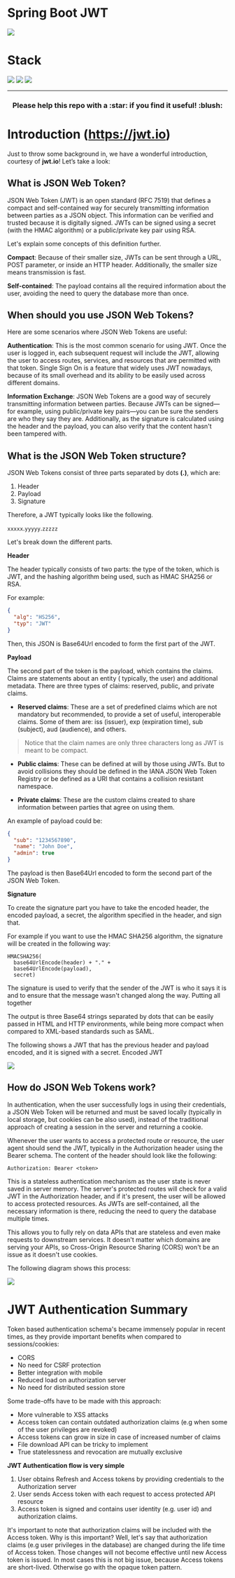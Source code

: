 # Spring Boot JWT

![](https://img.shields.io/badge/build-success-brightgreen.svg)

# Stack

![](https://img.shields.io/badge/java_17-✓-blue.svg)
![](https://img.shields.io/badge/spring_boot-✓-blue.svg)
![](https://img.shields.io/badge/jwt-✓-blue.svg)

***

<h3 align="center">Please help this repo with a :star: if you find it useful! :blush:</h3>



# Introduction (https://jwt.io)

Just to throw some background in, we have a wonderful introduction, courtesy of **jwt.io**! Let’s take a look:

## What is JSON Web Token?

JSON Web Token (JWT) is an open standard (RFC 7519) that defines a compact and self-contained way for securely
transmitting information between parties as a JSON object. This information can be verified and trusted because it is
digitally signed. JWTs can be signed using a secret (with the HMAC algorithm) or a public/private key pair using RSA.

Let's explain some concepts of this definition further.

**Compact**: Because of their smaller size, JWTs can be sent through a URL, POST parameter, or inside an HTTP header.
Additionally, the smaller size means transmission is fast.

**Self-contained**: The payload contains all the required information about the user, avoiding the need to query the
database more than once.

## When should you use JSON Web Tokens?

Here are some scenarios where JSON Web Tokens are useful:

**Authentication**: This is the most common scenario for using JWT. Once the user is logged in, each subsequent request
will include the JWT, allowing the user to access routes, services, and resources that are permitted with that token.
Single Sign On is a feature that widely uses JWT nowadays, because of its small overhead and its ability to be easily
used across different domains.

**Information Exchange**: JSON Web Tokens are a good way of securely transmitting information between parties. Because
JWTs can be signed—for example, using public/private key pairs—you can be sure the senders are who they say they are.
Additionally, as the signature is calculated using the header and the payload, you can also verify that the content
hasn't been tampered with.

## What is the JSON Web Token structure?

JSON Web Tokens consist of three parts separated by dots **(.)**, which are:

1. Header
2. Payload
3. Signature

Therefore, a JWT typically looks like the following.

`xxxxx`.`yyyyy`.`zzzzz`

Let's break down the different parts.

**Header**

The header typically consists of two parts: the type of the token, which is JWT, and the hashing algorithm being used,
such as HMAC SHA256 or RSA.

For example:

```json
{
  "alg": "HS256",
  "typ": "JWT"
}
```

Then, this JSON is Base64Url encoded to form the first part of the JWT.

**Payload**

The second part of the token is the payload, which contains the claims. Claims are statements about an entity (
typically, the user) and additional metadata. There are three types of claims: reserved, public, and private claims.

- **Reserved claims**: These are a set of predefined claims which are not mandatory but recommended, to provide a set of
  useful, interoperable claims. Some of them are: iss (issuer), exp (expiration time), sub (subject), aud (audience),
  and others.

> Notice that the claim names are only three characters long as JWT is meant to be compact.

- **Public claims**: These can be defined at will by those using JWTs. But to avoid collisions they should be defined in
  the IANA JSON Web Token Registry or be defined as a URI that contains a collision resistant namespace.

- **Private claims**: These are the custom claims created to share information between parties that agree on using them.

An example of payload could be:

```json
{
  "sub": "1234567890",
  "name": "John Doe",
  "admin": true
}
```

The payload is then Base64Url encoded to form the second part of the JSON Web Token.

**Signature**

To create the signature part you have to take the encoded header, the encoded payload, a secret, the algorithm specified
in the header, and sign that.

For example if you want to use the HMAC SHA256 algorithm, the signature will be created in the following way:

```
HMACSHA256(
  base64UrlEncode(header) + "." +
  base64UrlEncode(payload),
  secret)
```

The signature is used to verify that the sender of the JWT is who it says it is and to ensure that the message wasn't
changed along the way.
Putting all together

The output is three Base64 strings separated by dots that can be easily passed in HTML and HTTP environments, while
being more compact when compared to XML-based standards such as SAML.

The following shows a JWT that has the previous header and payload encoded, and it is signed with a secret. Encoded JWT

![](https://camo.githubusercontent.com/a56953523c443d6a97204adc5e39b4b8c195b453/68747470733a2f2f63646e2e61757468302e636f6d2f636f6e74656e742f6a77742f656e636f6465642d6a7774332e706e67)

## How do JSON Web Tokens work?

In authentication, when the user successfully logs in using their credentials, a JSON Web Token will be returned and
must be saved locally (typically in local storage, but cookies can be also used), instead of the traditional approach of
creating a session in the server and returning a cookie.

Whenever the user wants to access a protected route or resource, the user agent should send the JWT, typically in the
Authorization header using the Bearer schema. The content of the header should look like the following:

`Authorization: Bearer <token>`

This is a stateless authentication mechanism as the user state is never saved in server memory. The server's protected
routes will check for a valid JWT in the Authorization header, and if it's present, the user will be allowed to access
protected resources. As JWTs are self-contained, all the necessary information is there, reducing the need to query the
database multiple times.

This allows you to fully rely on data APIs that are stateless and even make requests to downstream services. It doesn't
matter which domains are serving your APIs, so Cross-Origin Resource Sharing (CORS) won't be an issue as it doesn't use
cookies.

The following diagram shows this process:

![](https://camo.githubusercontent.com/5871e9f0234542cd89bab9b9c100b20c9eb5b789/68747470733a2f2f63646e2e61757468302e636f6d2f636f6e74656e742f6a77742f6a77742d6469616772616d2e706e67)

# JWT Authentication Summary

Token based authentication schema's became immensely popular in recent times, as they provide important benefits when
compared to sessions/cookies:

- CORS
- No need for CSRF protection
- Better integration with mobile
- Reduced load on authorization server
- No need for distributed session store

Some trade-offs have to be made with this approach:

- More vulnerable to XSS attacks
- Access token can contain outdated authorization claims (e.g when some of the user privileges are revoked)
- Access tokens can grow in size in case of increased number of claims
- File download API can be tricky to implement
- True statelessness and revocation are mutually exclusive

**JWT Authentication flow is very simple**

1. User obtains Refresh and Access tokens by providing credentials to the Authorization server
2. User sends Access token with each request to access protected API resource
3. Access token is signed and contains user identity (e.g. user id) and authorization claims.

It's important to note that authorization claims will be included with the Access token. Why is this important? Well,
let's say that authorization claims (e.g user privileges in the database) are changed during the life time of Access
token. Those changes will not become effective until new Access token is issued. In most cases this is not big issue,
because Access tokens are short-lived. Otherwise go with the opaque token pattern.
